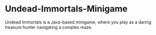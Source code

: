 # Undead-Immortals-Minigame
Undead Immortals is a Java-based minigame, where you play as a daring treasure hunter navigating a complex maze.
